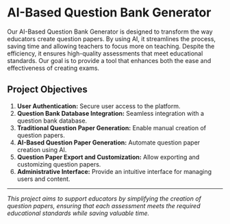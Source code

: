 # AI-Based Question Bank Generator

Our AI-Based Question Bank Generator is designed to transform the way educators create question papers. By using AI, it streamlines the process, saving time and allowing teachers to focus more on teaching. Despite the efficiency, it ensures high-quality assessments that meet educational standards. Our goal is to provide a tool that enhances both the ease and effectiveness of creating exams.

## Project Objectives

1. **User Authentication:** Secure user access to the platform.
2. **Question Bank Database Integration:** Seamless integration with a question bank database.
3. **Traditional Question Paper Generation:** Enable manual creation of question papers.
4. **AI-Based Question Paper Generation:** Automate question paper creation using AI.
5. **Question Paper Export and Customization:** Allow exporting and customizing question papers.
6. **Administrative Interface:** Provide an intuitive interface for managing users and content.

---

*This project aims to support educators by simplifying the creation of question papers, ensuring that each assessment meets the required educational standards while saving valuable time.*
